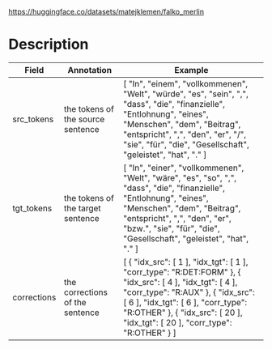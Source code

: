 https://huggingface.co/datasets/matejklemen/falko_merlin

# Description
| Field       | Annotation                        | Example                                                                                                                                                                                                                                                               |
| ----------- | --------------------------------- | --------------------------------------------------------------------------------------------------------------------------------------------------------------------------------------------------------------------------------------------------------------------- |
| src_tokens  | the tokens of the source sentence | [ "In", "einem", "vollkommenen", "Welt", "würde", "es", "sein", ",", "dass", "die", "finanzielle", "Entlohnung", "eines", "Menschen", "dem", "Beitrag", "entspricht", ",", "den", "er", "/", "sie", "für", "die", "Gesellschaft", "geleistet", "hat", "." ]           |
| tgt_tokens  | the tokens of the target sentence | [ "In", "einer", "vollkommenen", "Welt", "wäre", "es", "so", ",", "dass", "die", "finanzielle", "Entlohnung", "eines", "Menschen", "dem", "Beitrag", "entspricht", ",", "den", "er", "bzw.", "sie", "für", "die", "Gesellschaft", "geleistet", "hat", "." ]           |
| corrections | the corrections of the sentence   | [ { "idx_src": [ 1 ], "idx_tgt": [ 1 ], "corr_type": "R:DET:FORM" }, { "idx_src": [ 4 ], "idx_tgt": [ 4 ], "corr_type": "R:AUX" }, { "idx_src": [ 6 ], "idx_tgt": [ 6 ], "corr_type": "R:OTHER" }, { "idx_src": [ 20 ], "idx_tgt": [ 20 ], "corr_type": "R:OTHER" } ] |
